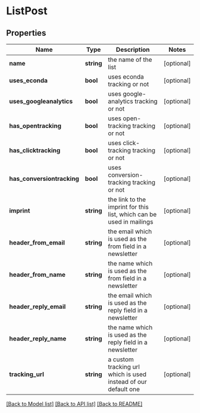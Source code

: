 # ListPost

## Properties
Name | Type | Description | Notes
------------ | ------------- | ------------- | -------------
**name** | **string** | the name of the list | [optional] 
**uses_econda** | **bool** | uses econda tracking or not | [optional] 
**uses_googleanalytics** | **bool** | uses google-analytics tracking or not | [optional] 
**has_opentracking** | **bool** | uses open-tracking tracking or not | [optional] 
**has_clicktracking** | **bool** | uses click-tracking tracking or not | [optional] 
**has_conversiontracking** | **bool** | uses conversion-tracking tracking or not | [optional] 
**imprint** | **string** | the link to the imprint for this list, which can be used in mailings | [optional] 
**header_from_email** | **string** | the email which is used as the from field in a newsletter | [optional] 
**header_from_name** | **string** | the name which is used as the from field in a newsletter | [optional] 
**header_reply_email** | **string** | the email which is used as the reply field in a newsletter | [optional] 
**header_reply_name** | **string** | the name which is used as the reply field in a newsletter | [optional] 
**tracking_url** | **string** | a custom tracking url which is used instead of our default one | [optional] 

[[Back to Model list]](../README.md#documentation-for-models) [[Back to API list]](../README.md#documentation-for-api-endpoints) [[Back to README]](../README.md)


